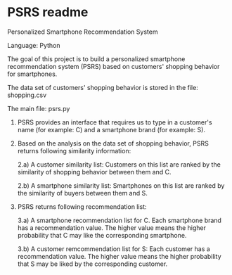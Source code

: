 # PSRS readme

Personalized Smartphone Recommendation System

Language: Python

The goal of this project is to build a personalized smartphone recommendation system (PSRS) based on customers' shopping behavior for smartphones.

The data set of customers' shopping behavior is stored in the file: shopping.csv

The main file: psrs.py

1. PSRS provides an interface that requires us to type in a customer's name (for example: C) and a smartphone brand (for example: S).

2. Based on the analysis on the data set of shopping behavior, PSRS returns following similarity information:

    2.a) A customer similarity list: Customers on this list are ranked by the similarity of shopping behavior between them and C.
    
    2.b) A smartphone similarity list: Smartphones on this list are ranked by the similarity of buyers between them and S.

3. PSRS returns following recommendation list:

    3.a) A smartphone recommendation list for C. Each smartphone brand has a recommendation value. The higher value means the higher 
    probability that C may like the corresponding smartphone.
    
    3.b) A customer remcommendation list for S: Each customer has a recommendation value. The higher value means the higher probability
    that S may be liked by the corresponding customer.
